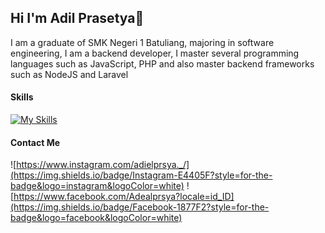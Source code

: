 ## Hi I'm  Adil Prasetya👋

<!--
**adielprs/adielprs** is a ✨ _special_ ✨ repository because its `README.md` (this file) appears on your GitHub profile.

Here are some ideas to get you started:

- 🔭 I’m currently working on ...
- 🌱 I’m currently learning ...
- 👯 I’m looking to collaborate on ...
- 🤔 I’m looking for help with ...
- 💬 Ask me about ...
- 📫 How to reach me: ...
- 😄 Pronouns: ...
- ⚡ Fun fact: ...
--> 

I am a graduate of SMK Negeri 1 Batuliang, majoring in software engineering, I am a backend developer, I master several programming languages ​​such as JavaScript, PHP and also master backend frameworks such as NodeJS and Laravel

#### Skills
[![My Skills](https://skillicons.dev/icons?i=html,javascript,nodejs,laravel&theme=light)](https://skillicons.dev)

#### Contact Me
![https://www.instagram.com/adielprsya._/](https://img.shields.io/badge/Instagram-E4405F?style=for-the-badge&logo=instagram&logoColor=white)
![https://www.facebook.com/Adealprsya?locale=id_ID](https://img.shields.io/badge/Facebook-1877F2?style=for-the-badge&logo=facebook&logoColor=white)